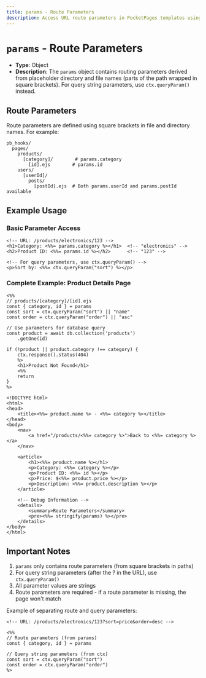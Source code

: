 ```yaml
---
title: params - Route Parameters
description: Access URL route parameters in PocketPages templates using the params object.
---
```


# `params` - Route Parameters

- **Type**: Object
- **Description**: The `params` object contains routing parameters derived from placeholder directory and file names (parts of the path wrapped in square brackets). For query string parameters, use `ctx.queryParam()` instead.

## Route Parameters

Route parameters are defined using square brackets in file and directory names. For example:

```
pb_hooks/
  pages/
    products/
      [category]/        # params.category
        [id].ejs        # params.id
    users/
      [userId]/
        posts/
          [postId].ejs  # Both params.userId and params.postId available
```

## Example Usage

### Basic Parameter Access

```ejs
<!-- URL: /products/electronics/123 -->
<h1>Category: <%%= params.category %></h1>  <!-- "electronics" -->
<h2>Product ID: <%%= params.id %></h2>      <!-- "123" -->

<!-- For query parameters, use ctx.queryParam() -->
<p>Sort by: <%%= ctx.queryParam("sort") %></p>
```

### Complete Example: Product Details Page

```ejs
<%%
// products/[category]/[id].ejs
const { category, id } = params
const sort = ctx.queryParam("sort") || "name"
const order = ctx.queryParam("order") || "asc"

// Use parameters for database query
const product = await db.collection('products')
    .getOne(id)

if (!product || product.category !== category) {
    ctx.response().status(404)
    %>
    <h1>Product Not Found</h1>
    <%%
    return
}
%>

<!DOCTYPE html>
<html>
<head>
    <title><%%= product.name %> - <%%= category %></title>
</head>
<body>
    <nav>
        <a href="/products/<%%= category %>">Back to <%%= category %></a>
    </nav>

    <article>
        <h1><%%= product.name %></h1>
        <p>Category: <%%= category %></p>
        <p>Product ID: <%%= id %></p>
        <p>Price: $<%%= product.price %></p>
        <p>Description: <%%= product.description %></p>
    </article>

    <!-- Debug Information -->
    <details>
        <summary>Route Parameters</summary>
        <pre><%%= stringify(params) %></pre>
    </details>
</body>
</html>
```

## Important Notes

1. `params` only contains route parameters (from square brackets in paths)
2. For query string parameters (after the ? in the URL), use `ctx.queryParam()`
3. All parameter values are strings
4. Route parameters are required - if a route parameter is missing, the page won't match

Example of separating route and query parameters:

```ejs
<!-- URL: /products/electronics/123?sort=price&order=desc -->

<%%
// Route parameters (from params)
const { category, id } = params

// Query string parameters (from ctx)
const sort = ctx.queryParam("sort")
const order = ctx.queryParam("order")
%>
```
